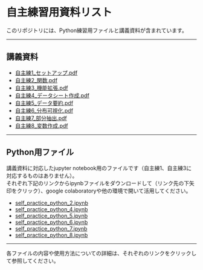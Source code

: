 # 自主練習用資料リスト

このリポジトリには、Python練習用ファイルと講義資料が含まれています。

---

## 講義資料

- [自主練1_セットアップ.pdf](講義資料/自主練1_セットアップ.pdf)
- [自主練2_関数.pdf](講義資料/自主練2_関数.pdf)
- [自主練3_機能拡張.pdf](講義資料/自主練3_機能拡張.pdf)
- [自主練4_データシート作成.pdf](講義資料/自主練4_データシート作成.pdf)
- [自主練5_データ要約.pdf](講義資料/自主練5_データ要約.pdf)
- [自主練6_分布可視化.pdf](講義資料/自主練6_分布可視化.pdf)
- [自主練7_部分抽出.pdf](講義資料/自主練7_部分抽出.pdf)
- [自主練8_変数作成.pdf](講義資料/自主練8_変数作成.pdf)

---

## Python用ファイル
講義資料に対応したjupyter notebook用のファイルです（自主練1、自主練3に対応するものはありません）。  
それぞれ下記のリンクからipynbファイルをダウンロードして（リンク先の下矢印をクリック）、google colaboratoryや他の環境で開いて活用してください。

- [self_practice_python_2.ipynb](python用ファイル/self_practice_python_2.ipynb)
- [self_practice_python_4.ipynb](python用ファイル/self_practice_python_4.ipynb)
- [self_practice_python_5.ipynb](python用ファイル/self_practice_python_5.ipynb)
- [self_practice_python_6.ipynb](python用ファイル/self_practice_python_6.ipynb)
- [self_practice_python_7.ipynb](python用ファイル/self_practice_python_7.ipynb)
- [self_practice_python_8.ipynb](python用ファイル/self_practice_python_8.ipynb)

---



各ファイルの内容や使用方法についての詳細は、それぞれのリンクをクリックして参照してください。
